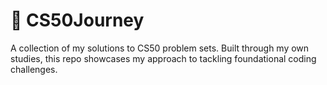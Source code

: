 # 📘 CS50Journey
A collection of my solutions to CS50 problem sets. Built through my own studies, this repo showcases my approach to tackling foundational coding challenges.
